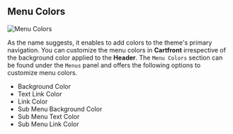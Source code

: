 ## Menu Colors

<img src="" alt="Menu Colors">

As the name suggests, it enables to add colors to the theme's primary navigation. You can customize the menu colors in **Cartfront** irrespective of the background color applied to the **Header**. The `Menu Colors` section can be found under the `Menus` panel and offers the following options to customize menu colors.

* Background Color
* Text Link Color 
* Link Color
* Sub Menu Background Color 
* Sub Menu Text Color 
* Sub Menu Link Color